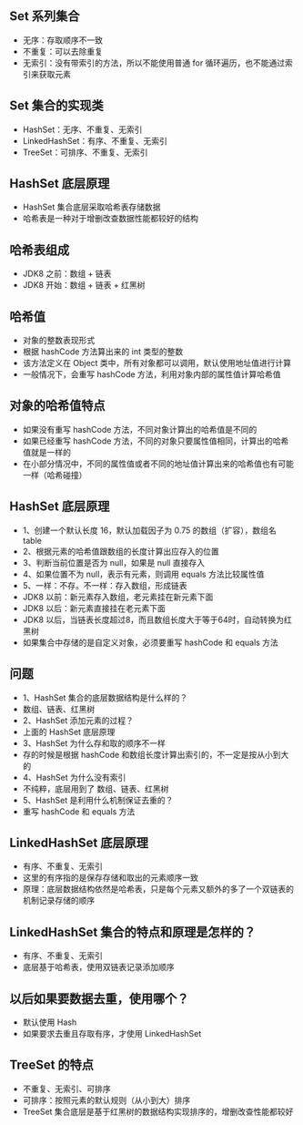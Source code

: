 ## Set 系列集合
* 无序：存取顺序不一致
* 不重复：可以去除重复
* 无索引：没有带索引的方法，所以不能使用普通 for 循环遍历，也不能通过索引来获取元素

## Set 集合的实现类
* HashSet：无序、不重复、无索引
* LinkedHashSet：有序、不重复、无索引
* TreeSet：可排序、不重复、无索引

## HashSet 底层原理
* HashSet 集合底层采取哈希表存储数据
* 哈希表是一种对于增删改查数据性能都较好的结构

## 哈希表组成
* JDK8 之前：数组 + 链表
* JDK8 开始：数组 + 链表 + 红黑树
 
## 哈希值
* 对象的整数表现形式
* 根据 hashCode 方法算出来的 int 类型的整数
* 该方法定义在 Object 类中，所有对象都可以调用，默认使用地址值进行计算
* 一般情况下，会重写 hashCode 方法，利用对象内部的属性值计算哈希值

## 对象的哈希值特点
* 如果没有重写 hashCode 方法，不同对象计算出的哈希值是不同的
* 如果已经重写 hashCode 方法，不同的对象只要属性值相同，计算出的哈希值就是一样的
* 在小部分情况中，不同的属性值或者不同的地址值计算出来的哈希值也有可能一样（哈希碰撞）

## HashSet 底层原理
* 1、创建一个默认长度 16，默认加载因子为 0.75 的数组（扩容），数组名 table
* 2、根据元素的哈希值跟数组的长度计算出应存入的位置
* 3、判断当前位置是否为 null，如果是 null 直接存入
* 4、如果位置不为 null，表示有元素，则调用 equals 方法比较属性值
* 5、一样：不存。不一样：存入数组，形成链表
* JDK8 以前：新元素存入数组，老元素挂在新元素下面
* JDK8 以后：新元素直接挂在老元素下面
* JDK8 以后，当链表长度超过8，而且数组长度大于等于64时，自动转换为红黑树
* 如果集合中存储的是自定义对象，必须要重写 hashCode 和 equals 方法

## 问题
* 1、HashSet 集合的底层数据结构是什么样的？
* 数组、链表、红黑树
* 2、HashSet 添加元素的过程？
* 上面的 HashSet 底层原理
* 3、HashSet 为什么存和取的顺序不一样
* 存的时候是根据 hashCode 和数组长度计算出索引的，不一定是按从小到大的
* 4、HashSet 为什么没有索引
* 不纯粹，底层用到了 数组、链表、红黑树
* 5、HashSet 是利用什么机制保证去重的？
* 重写 hashCode 和 equals 方法

## LinkedHashSet 底层原理
* 有序、不重复、无索引
* 这里的有序指的是保存存储和取出的元素顺序一致
* 原理：底层数据结构依然是哈希表，只是每个元素又额外的多了一个双链表的机制记录存储的顺序

## LinkedHashSet 集合的特点和原理是怎样的？
* 有序、不重复、无索引
* 底层基于哈希表，使用双链表记录添加顺序

## 以后如果要数据去重，使用哪个？
* 默认使用 Hash
* 如果要求去重且存取有序，才使用 LinkedHashSet

## TreeSet 的特点
* 不重复、无索引、可排序
* 可排序：按照元素的默认规则（从小到大）排序
* TreeSet 集合底层是基于红黑树的数据结构实现排序的，增删改查性能都较好